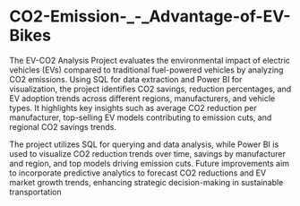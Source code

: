 # CO2-Emission-_-_Advantage-of-EV-Bikes
The EV-CO2 Analysis Project evaluates the environmental impact of electric vehicles (EVs) compared to traditional fuel-powered vehicles by analyzing CO2 emissions. Using SQL for data extraction and Power BI for visualization, the project identifies CO2 savings, reduction percentages, and EV adoption trends across different regions, manufacturers, and vehicle types. It highlights key insights such as average CO2 reduction per manufacturer, top-selling EV models contributing to emission cuts, and regional CO2 savings trends.

The project utilizes SQL for querying and data analysis, while Power BI is used to visualize CO2 reduction trends over time, savings by manufacturer and region, and top models driving emission cuts. Future improvements aim to incorporate predictive analytics to forecast CO2 reductions and EV market growth trends, enhancing strategic decision-making in sustainable transportation
